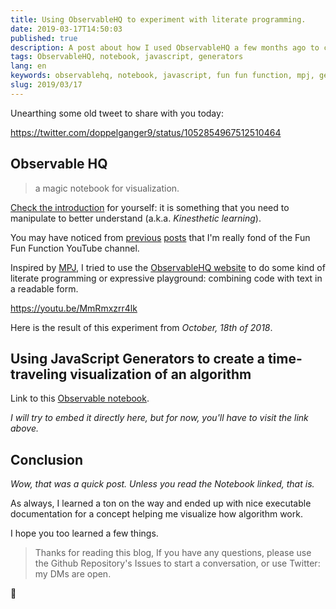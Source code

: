 ```yaml
---
title: Using ObservableHQ to experiment with literate programming.
date: 2019-03-17T14:50:03
published: true
description: A post about how I used ObservableHQ a few months ago to create a notebook about using JavaScript Generators to create a time-traveling visualization of an algorithm.
tags: ObservableHQ, notebook, javascript, generators
lang: en
keywords: observablehq, notebook, javascript, fun fun function, mpj, generators, es6, ecmascript, javascript
slug: 2019/03/17
---
```


<script>
  import AddTwitterWidgetScript from '$lib/components/AddTwitterWidgetScript.svelte';
</script>

<AddTwitterWidgetScript />

Unearthing some old tweet to share with you today:

https://twitter.com/doppelganger9/status/1052854967512510464

## Observable HQ

> a magic notebook for visualization.

[Check the introduction](https://observablehq.com/@observablehq/five-minute-introduction) for yourself: it is something that you need to manipulate to better understand (a.k.a. *Kinesthetic learning*).

You may have noticed from [previous](/2019/03/14) [posts](/2019/03/16) that I'm really fond of the Fun Fun Function YouTube channel.

Inspired by [MPJ](https://twitter.com/mpjme), I tried to use the [ObservableHQ website](https://observablehq.com/) to do some kind of literate programming or expressive playground: combining code with text in a readable form.

https://youtu.be/MmRmxzrr4lk

Here is the result of this experiment from *October, 18th of 2018*.

## Using JavaScript Generators to create a time-traveling visualization of an algorithm

Link to this [Observable notebook](https://observablehq.com/@doppelganger9/algorithm-debugging-using-a-time-travelling-javascript-ge).

*I will try to embed it directly here, but for now, you'll have to visit the link above.*

## Conclusion

*Wow, that was a quick post. Unless you read the Notebook linked, that is.*

As always, I learned a ton on the way and ended up with nice executable documentation for a concept helping me visualize how algorithm work.

I hope you too learned a few things.

> Thanks for reading this blog, If you have any questions, please use the Github Repository's Issues to start a conversation, or use Twitter: my DMs are open.

👋
